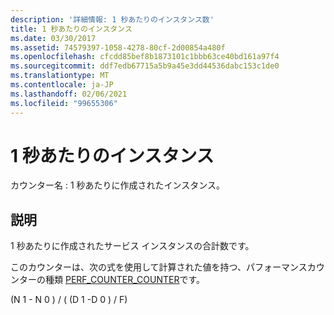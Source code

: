 ```yaml
---
description: '詳細情報: 1 秒あたりのインスタンス数'
title: 1 秒あたりのインスタンス
ms.date: 03/30/2017
ms.assetid: 74579397-1058-4278-80cf-2d00854a480f
ms.openlocfilehash: cfcdd85bef8b1873101c1bbb63ce40bd161a97f4
ms.sourcegitcommit: ddf7edb67715a5b9a45e3dd44536dabc153c1de0
ms.translationtype: MT
ms.contentlocale: ja-JP
ms.lasthandoff: 02/06/2021
ms.locfileid: "99655306"
---
```

# <a name="instances-per-second"></a>1 秒あたりのインスタンス

カウンター名 : 1 秒あたりに作成されたインスタンス。  
  
## <a name="description"></a>説明  

 1 秒あたりに作成されたサービス インスタンスの合計数です。  
  
 このカウンターは、次の式を使用して計算された値を持つ、パフォーマンスカウンターの種類 [PERF_COUNTER_COUNTER](/previous-versions/windows/it-pro/windows-server-2003/cc740048(v=ws.10))です。  
  
 (N 1 - N 0 ) / ( (D 1 -D 0 ) / F)
